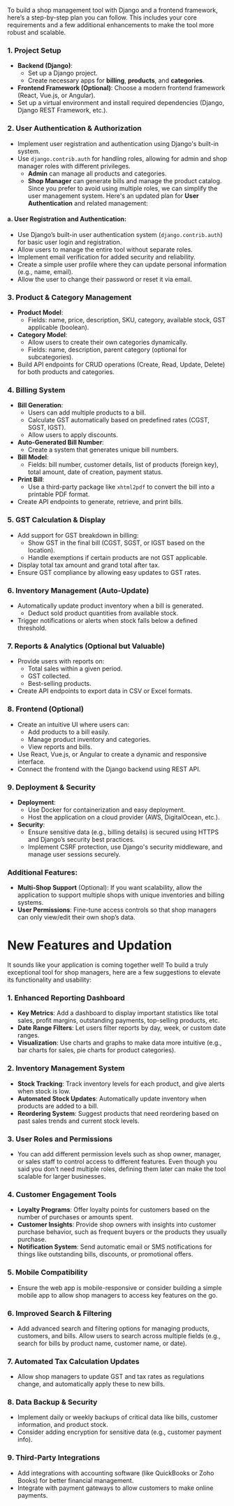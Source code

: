 To build a shop management tool with Django and a frontend framework, here’s a step-by-step plan you can follow. This includes your core requirements and a few additional enhancements to make the tool more robust and scalable.

### 1. **Project Setup**
   - **Backend (Django)**: 
     - Set up a Django project.
     - Create necessary apps for **billing**, **products**, and **categories**.
   - **Frontend Framework (Optional)**: Choose a modern frontend framework (React, Vue.js, or Angular).
   - Set up a virtual environment and install required dependencies (Django, Django REST Framework, etc.).

### 2. **User Authentication & Authorization**
   - Implement user registration and authentication using Django's built-in system.
   - Use `django.contrib.auth` for handling roles, allowing for admin and shop manager roles with different privileges.
     - **Admin** can manage all products and categories.
     - **Shop Manager** can generate bills and manage the product catalog.
     Since you prefer to avoid using multiple roles, we can simplify the user management system. Here's an updated plan for **User Authentication** and related management:

#### a. **User Registration and Authentication**:
   - Use Django’s built-in user authentication system (`django.contrib.auth`) for basic user login and registration.
   - Allow users to manage the entire tool without separate roles.
   - Implement email verification for added security and reliability.
   - Create a simple user profile where they can update personal information (e.g., name, email).
   - Allow the user to change their password or reset it via email.


### 3. **Product & Category Management**
   - **Product Model**:
     - Fields: name, price, description, SKU, category, available stock, GST applicable (boolean).
   - **Category Model**:
     - Allow users to create their own categories dynamically.
     - Fields: name, description, parent category (optional for subcategories).
   - Build API endpoints for CRUD operations (Create, Read, Update, Delete) for both products and categories.

### 4. **Billing System**
   - **Bill Generation**:
     - Users can add multiple products to a bill.
     - Calculate GST automatically based on predefined rates (CGST, SGST, IGST).
     - Allow users to apply discounts.
   - **Auto-Generated Bill Number**:
     - Create a system that generates unique bill numbers.
   - **Bill Model**:
     - Fields: bill number, customer details, list of products (foreign key), total amount, date of creation, payment status.
   - **Print Bill**:
     - Use a third-party package like `xhtml2pdf` to convert the bill into a printable PDF format.
   - Create API endpoints to generate, retrieve, and print bills.

### 5. **GST Calculation & Display**
   - Add support for GST breakdown in billing:
     - Show GST in the final bill (CGST, SGST, or IGST based on the location).
     - Handle exemptions if certain products are not GST applicable.
   - Display total tax amount and grand total after tax.
   - Ensure GST compliance by allowing easy updates to GST rates.

### 6. **Inventory Management (Auto-Update)**
   - Automatically update product inventory when a bill is generated.
     - Deduct sold product quantities from available stock.
   - Trigger notifications or alerts when stock falls below a defined threshold.

### 7. **Reports & Analytics (Optional but Valuable)**
   - Provide users with reports on:
     - Total sales within a given period.
     - GST collected.
     - Best-selling products.
   - Create API endpoints to export data in CSV or Excel formats.

### 8. **Frontend (Optional)**
   - Create an intuitive UI where users can:
     - Add products to a bill easily.
     - Manage product inventory and categories.
     - View reports and bills.
   - Use React, Vue.js, or Angular to create a dynamic and responsive interface.
   - Connect the frontend with the Django backend using REST API.

### 9. **Deployment & Security**
   - **Deployment**:
     - Use Docker for containerization and easy deployment.
     - Host the application on a cloud provider (AWS, DigitalOcean, etc.).
   - **Security**:
     - Ensure sensitive data (e.g., billing details) is secured using HTTPS and Django’s security best practices.
     - Implement CSRF protection, use Django's security middleware, and manage user sessions securely.

### Additional Features:
   - **Multi-Shop Support** (Optional): If you want scalability, allow the application to support multiple shops with unique inventories and billing systems.
   - **User Permissions**: Fine-tune access controls so that shop managers can only view/edit their own shop’s data.


# New Features and Updation

It sounds like your application is coming together well! To build a truly exceptional tool for shop managers, here are a few suggestions to elevate its functionality and usability:

### 1. **Enhanced Reporting Dashboard**
   - **Key Metrics**: Add a dashboard to display important statistics like total sales, profit margins, outstanding payments, top-selling products, etc.
   - **Date Range Filters**: Let users filter reports by day, week, or custom date ranges.
   - **Visualization**: Use charts and graphs to make data more intuitive (e.g., bar charts for sales, pie charts for product categories).

### 2. **Inventory Management System**
   - **Stock Tracking**: Track inventory levels for each product, and give alerts when stock is low.
   - **Automated Stock Updates**: Automatically update inventory when products are added to a bill.
   - **Reordering System**: Suggest products that need reordering based on past sales trends and current stock levels.

### 3. **User Roles and Permissions**
   - You can add different permission levels such as shop owner, manager, or sales staff to control access to different features. Even though you said you don't need multiple roles, defining them later can make the tool scalable for larger businesses.

### 4. **Customer Engagement Tools**
   - **Loyalty Programs**: Offer loyalty points for customers based on the number of purchases or amounts spent.
   - **Customer Insights**: Provide shop owners with insights into customer purchase behavior, such as frequent buyers or the products they usually purchase.
   - **Notification System**: Send automatic email or SMS notifications for things like outstanding bills, discounts, or promotional offers.

### 5. **Mobile Compatibility**
   - Ensure the web app is mobile-responsive or consider building a simple mobile app to allow shop managers to access key features on the go.

### 6. **Improved Search & Filtering**
   - Add advanced search and filtering options for managing products, customers, and bills. Allow users to search across multiple fields (e.g., search for bills by product name, customer name, or date).

### 7. **Automated Tax Calculation Updates**
   - Allow shop managers to update GST and tax rates as regulations change, and automatically apply these to new bills.

### 8. **Data Backup & Security**
   - Implement daily or weekly backups of critical data like bills, customer information, and product stock.
   - Consider adding encryption for sensitive data (e.g., customer payment info).

### 9. **Third-Party Integrations**
   - Add integrations with accounting software (like QuickBooks or Zoho Books) for better financial management.
   - Integrate with payment gateways to allow customers to make online payments.
